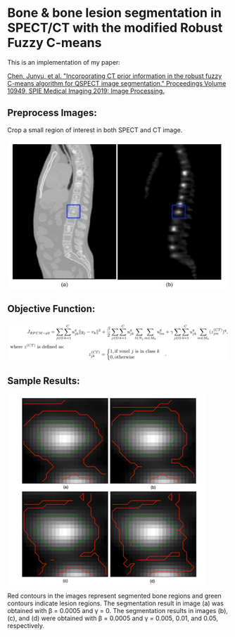 # Bone & bone lesion segmentation in SPECT/CT with the modified Robust Fuzzy C-means
This is an implementation of my paper:

<a href="https://www.spiedigitallibrary.org/conference-proceedings-of-spie/10949/109491W/Incorporating-CT-prior-information-in-the-robust-fuzzy-C-means/10.1117/12.2506805.short">Chen, Junyu, et al. "Incorporating CT prior information in the robust fuzzy C-means algorithm for QSPECT image segmentation." Proceedings Volume 10949, SPIE Medical Imaging 2019: Image Processing.</a>
## Preprocess Images:
Crop a small region of interest in both SPECT and CT image.

![](https://github.com/junyuchen245/SPECT-CT-Seg-RFCM/blob/master/sample_img/cropping_imgs.png)
## Objective Function:
![](https://github.com/junyuchen245/SPECT-CT-Seg-RFCM/blob/master/sample_img/objective_func.png)
## Sample Results:
![](https://github.com/junyuchen245/SPECT-CT-Seg-RFCM/blob/master/sample_img/seg_results.png)

Red contours in the images represent segmented bone regions and green contours indicate
lesion regions. The segmentation result in image (a) was obtained with β = 0.0005 and γ = 0. The segmentation results in images (b), (c), and (d) were obtained with β = 0.0005 and γ = 0.005, 0.01, and 0.05, respectively.
